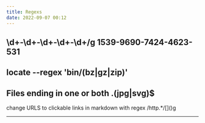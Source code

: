 ```yaml
---
title: Regexs
date: 2022-09-07 00:12
---
```

\d+-\d+-\d+-\d+-\d+/g   1539-9690-7424-4623-531
---
locate --regex 'bin/(bz|gz|zip)'
---
Files ending in one or both
\.(jpg|svg)$
---
change URLS to clickable links in markdown with regex
/http.*/[]\()g


---

